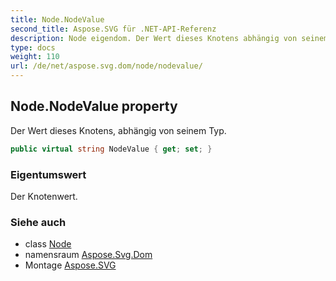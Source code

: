 ```yaml
---
title: Node.NodeValue
second_title: Aspose.SVG für .NET-API-Referenz
description: Node eigendom. Der Wert dieses Knotens abhängig von seinem Typ.
type: docs
weight: 110
url: /de/net/aspose.svg.dom/node/nodevalue/
---
```

## Node.NodeValue property

Der Wert dieses Knotens, abhängig von seinem Typ.

```csharp
public virtual string NodeValue { get; set; }
```

### Eigentumswert

Der Knotenwert.

### Siehe auch

* class [Node](../)
* namensraum [Aspose.Svg.Dom](../../node/)
* Montage [Aspose.SVG](../../../)


